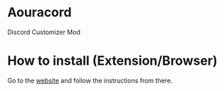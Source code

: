 # Aouracord
Discord Customizer Mod
# How to install (Extension/Browser)
Go to the [website](https://JSpeightADev.github.io/aouracord.github.io) and follow the instructions from there.
